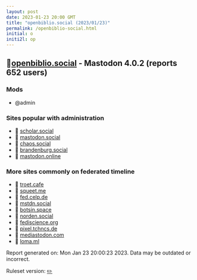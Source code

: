 ```yaml
---
layout: post
date: 2023-01-23 20:00 GMT
title: "openbiblio.social (2023/01/23)"
permalink: /openbiblio-social.html
initial: o
initi2l: op
---
```


## 🐘[openbiblio.social](https://openbiblio.social) - Mastodon 4.0.2 (reports 652 users)

### Mods
 * @admin

### Sites popular with administration

* 🐘 [scholar.social](/scholar-social.html)
* 🐘 [mastodon.social](/mastodon-social.html)
* 🐘 [chaos.social](/chaos-social.html)
* 🐘 [brandenburg.social](/brandenburg-social.html)
* 🐘 [mastodon.online](/mastodon-online.html)

### More sites commonly on federated timeline

* 🐘 [troet.cafe](/troet-cafe.html)
* 🐘 [squeet.me](/squeet-me.html)
* 🐘 [fed.celp.de](/fed-celp-de.html)
* 🐘 [mstdn.social](/mstdn-social.html)
* 🐘 [botsin.space](/botsin-space.html)
* 🐘 [norden.social](/norden-social.html)
* 🐘 [fediscience.org](/fediscience-org.html)
* 🐘 [pixel.tchncs.de](/pixel-tchncs-de.html)
* 🐘 [mediastodon.com](/mediastodon-com.html)
* 🐘 [loma.ml](/loma-ml.html)

Report generated on: Mon Jan 23 20:00:23 2023. Data may be outdated or incorrect.

Ruleset version: [✏️](/version-pencil)
